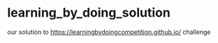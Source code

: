# learning_by_doing_solution
our solution to https://learningbydoingcompetition.github.io/ challenge
